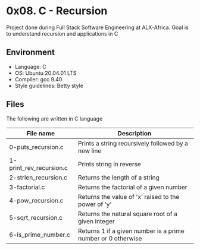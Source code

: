 # 0x08. C - Recursion
Project done during Full Stack Software Engineering at ALX-Africa. Goal is to understand recursion and applications in C

## Environment
* Language: C
* OS: Ubuntu 20.04.01 LTS
* Compiler: gcc 9.40
* Style guidelines: Betty style

## Files
The following are written in C language

File name | Description
 --- | ---
0-puts_recursion.c | Prints a string recursively followed by a new line
1-print_rev_recursion.c | Prints string in reverse
2-strlen_recursion.c | Returns the length of a string
3-factorial.c | Returns the factorial of a given number
4-pow_recursion.c | Returns the value of 'x' raised to the power of 'y'
5-sqrt_recursion.c | Returns the natural square root of a given integer
6-is_prime_number.c | Returns 1 if a given number is a prime number or 0 otherwise

